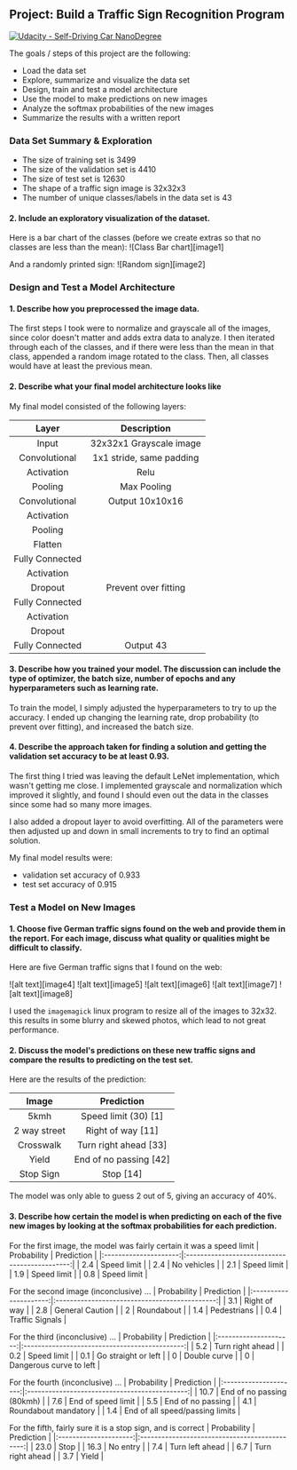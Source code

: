 ## Project: Build a Traffic Sign Recognition Program
[![Udacity - Self-Driving Car NanoDegree](https://s3.amazonaws.com/udacity-sdc/github/shield-carnd.svg)](http://www.udacity.com/drive)

The goals / steps of this project are the following:
* Load the data set
* Explore, summarize and visualize the data set
* Design, train and test a model architecture
* Use the model to make predictions on new images
* Analyze the softmax probabilities of the new images
* Summarize the results with a written report

### Data Set Summary & Exploration
* The size of training set is 3499
* The size of the validation set is 4410
* The size of test set is 12630
* The shape of a traffic sign image is 32x32x3
* The number of unique classes/labels in the data set is 43

#### 2. Include an exploratory visualization of the dataset.
Here is a bar chart of the classes (before we create extras so that no classes are less than the mean):
![Class Bar chart][image1]

And a randomly printed sign:
![Random sign][image2]

### Design and Test a Model Architecture

#### 1. Describe how you preprocessed the image data.

The first steps I took were to normalize and grayscale all of the images, since color doesn't matter and adds extra data to analyze. I then iterated through each of the classes, and if there were less than the mean in that class, appended a random image rotated to the class. Then, all classes would have at least the previous mean.


#### 2. Describe what your final model architecture looks like 

My final model consisted of the following layers:

| Layer         		|     Description	        					| 
|:---------------------:|:---------------------------------------------:| 
| Input         		| 32x32x1 Grayscale image   					| 
| Convolutional     	| 1x1 stride, same padding	                    |
| Activation            | Relu                                          |
| Pooling               | Max Pooling                                   |
| Convolutional         | Output 10x10x16                               |
| Activation            | 
| Pooling               | 
| Flatten               | 
| Fully Connected       | 
| Activation            | 
| Dropout               | Prevent over fitting                          |
| Fully Connected       |
| Activation            | 
| Dropout               |
| Fully Connected       | Output 43                                     |
 


#### 3. Describe how you trained your model. The discussion can include the type of optimizer, the batch size, number of epochs and any hyperparameters such as learning rate.

To train the model, I simply adjusted the hyperparameters to try to up the accuracy. I ended up changing the learning rate, drop probability (to prevent over fitting), and increased the batch size.

#### 4. Describe the approach taken for finding a solution and getting the validation set accuracy to be at least 0.93.

The first thing I tried was leaving the default LeNet implementation, which wasn't getting me close. I implemented grayscale and normalization which improved it slightly,  and found I should even out the data in the classes since some had so many more images.

I also added a dropout layer to avoid overfitting. All of the parameters were then adjusted up and down in small increments to try to find an optimal solution.

My final model results were:
* validation set accuracy of 0.933
* test set accuracy of 0.915
 

### Test a Model on New Images

#### 1. Choose five German traffic signs found on the web and provide them in the report. For each image, discuss what quality or qualities might be difficult to classify.

Here are five German traffic signs that I found on the web:

![alt text][image4] ![alt text][image5] ![alt text][image6] 
![alt text][image7] ![alt text][image8]

I used the `imagemagick` linux program to resize all of the images to 32x32. this results in some blurry and skewed photos, which lead to not great performance.

#### 2. Discuss the model's predictions on these new traffic signs and compare the results to predicting on the test set.

Here are the results of the prediction:

| Image			        |     Prediction	        					| 
|:---------------------:|:---------------------------------------------:| 
| 5kmh      		    | Speed limit (30)  [1] 							| 
| 2 way street     		| Right of way  [11]							    |
| Crosswalk				| Turn right ahead		[33]					    |
| Yield	      		    | End of no passing	[42]				 			|
| Stop Sign			    | Stop   [14]   							        |


The model was only able to guess 2 out of 5, giving an accuracy of 40%.

#### 3. Describe how certain the model is when predicting on each of the five new images by looking at the softmax probabilities for each prediction.

For the first image, the model was fairly certain it was a speed limit
| Probability         	|     Prediction	        					| 
|:---------------------:|:---------------------------------------------:| 
| 2.4         			| Speed limit   									        | 
| 2.4     				| No vehicles 										    |
| 2.1					| Speed limit											    |
| 1.9	      			| Speed limit					 				            |
| 0.8				    | Speed limit      							            |


For the second image (inconclusive) ... 
| Probability         	|     Prediction	        					| 
|:---------------------:|:---------------------------------------------:| 
| 3.1        			| Right of way   						        | 
| 2.8     				| General Caution 							    |
| 2 					| Roundabout			    		    	    |
| 1.4	      			| Pedestrians					 		        |
| 0.4				    | Traffic Signals      				            |

For the third (inconclusive) ...
| Probability         	|     Prediction	        					| 
|:---------------------:|:---------------------------------------------:| 
| 5.2         			| Turn right ahead   									        | 
| 0.2     				| Speed limit 										    |
| 0.1					| Go straight or left										    |
| 0	      			    | Double curve					 			            |
| 0				        | Dangerous curve to left      							            |

For the fourth (inconclusive) ...
| Probability         	|     Prediction	        					| 
|:---------------------:|:---------------------------------------------:| 
| 10.7         			| End of no passing  (80kmh) 									        | 
| 7.6     				| End of speed limit 										    |
| 5.5					| End of no passing										    |
| 4.1	      			| Roundabout mandatory					 				        |
| 1.4				    | End of all speed/passing limits      							            |

For the fifth, fairly sure it is a stop sign, and is correct
| Probability         	|     Prediction	        					| 
|:---------------------:|:---------------------------------------------:| 
| 23.0         			| Stop   									        | 
| 16.3     				| No entry 										    |
| 7.4					| Turn left ahead								    |
| 6.7	      			| Turn right ahead						            |
| 3.7				    | Yield      							            |



